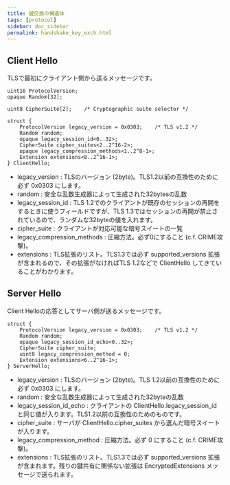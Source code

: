 ```yaml
---
title: 鍵交換の構造体
tags: [protocol]
sidebar: doc_sidebar
permalink: handshake_key_exch.html
---
```


## Client Hello

TLSで最初にクライアント側から送るメッセージです。

```
uint16 ProtocolVersion;
opaque Random[32];

uint8 CipherSuite[2];    /* Cryptographic suite selector */

struct {
    ProtocolVersion legacy_version = 0x0303;    /* TLS v1.2 */
    Random random;
    opaque legacy_session_id<0..32>;
    CipherSuite cipher_suites<2..2^16-2>;
    opaque legacy_compression_methods<1..2^8-1>;
    Extension extensions<8..2^16-1>;
} ClientHello;
```

- legacy_version : TLSのバージョン (2byte)。TLS1.2以前の互換性のために必ず 0x0303 にします。
- random : 安全な乱数生成器によって生成された32bytesの乱数
- legacy_session_id : TLS 1.2でのクライアントが既存のセッションの再開をするときに使うフィールドですが、TLS 1.3ではセッションの再開が禁止されているので、ランダムな32byteの値を入れます。
- cipher_suite : クライアントが対応可能な暗号スイートの一覧
- legacy_compression_methods : 圧縮方法。必ず0にすること (c.f. CRIME攻撃)。
- extensions : TLS拡張のリスト。TLS1.3では必ず supported_versions 拡張が含まれるので、その拡張がなければTLS 1.2などで ClientHello してきていることがわかります。


## Server Hello

Client Helloの応答としてサーバ側が送るメッセージです。

```
struct {
    ProtocolVersion legacy_version = 0x0303;    /* TLS v1.2 */
    Random random;
    opaque legacy_session_id_echo<0..32>;
    CipherSuite cipher_suite;
    uint8 legacy_compression_method = 0;
    Extension extensions<6..2^16-1>;
} ServerHello;
```

- legacy_version : TLSのバージョン (2byte)。TLS 1.2以前の互換性のために必ず 0x0303 にします。
- random : 安全な乱数生成器によって生成された32byteの乱数
- legacy_session_id_echo : クライアントの ClientHello.legacy_session_id と同じ値が入ります。TLS1.2以前の互換性のためのものです。
- cipher_suite : サーバが ClientHello.cipher_suites から選んだ暗号スイートが入ります。
- legacy_compression_method : 圧縮方法。必ず 0 にすること (c.f. CRIME攻撃)。
- extensions : TLS拡張のリスト。TLS1.3では必ず supported_versions 拡張が含まれます。残りの鍵共有に関係ない拡張は EncryptedExtensions メッセージで送られます。

